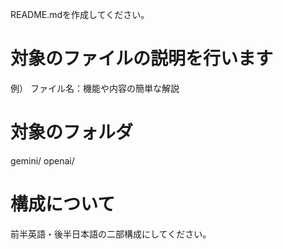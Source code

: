 
README.mdを作成してください。

# 対象のファイルの説明を行います
例）
ファイル名：機能や内容の簡単な解説

# 対象のフォルダ
gemini/
openai/


# 構成について
前半英語・後半日本語の二部構成にしてください。
